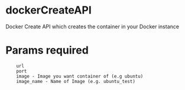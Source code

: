 # dockerCreateAPI
Docker Create API which creates the container in your Docker instance

# Params required
~~~~~~~~~~~~~~~~~
	url
	port
	image - Image you want container of (e.g ubuntu)
	image_name - Name of Image (e.g. ubuntu_test)
~~~~~~~~~~~~~~~~~

